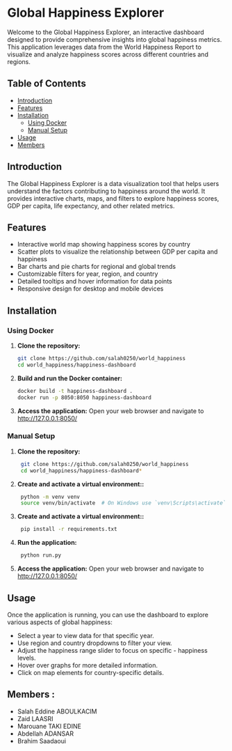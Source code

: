 # Global Happiness Explorer

Welcome to the Global Happiness Explorer, an interactive dashboard designed to provide comprehensive insights into global happiness metrics. This application leverages data from the World Happiness Report to visualize and analyze happiness scores across different countries and regions.

## Table of Contents
- [Introduction](#introduction)
- [Features](#features)
- [Installation](#installation)
  - [Using Docker](#using-docker)
  - [Manual Setup](#manual-setup)
- [Usage](#usage)
- [Members](#Members)


## Introduction

The Global Happiness Explorer is a data visualization tool that helps users understand the factors contributing to happiness around the world. It provides interactive charts, maps, and filters to explore happiness scores, GDP per capita, life expectancy, and other related metrics.

## Features

- Interactive world map showing happiness scores by country
- Scatter plots to visualize the relationship between GDP per capita and happiness
- Bar charts and pie charts for regional and global trends
- Customizable filters for year, region, and country
- Detailed tooltips and hover information for data points
- Responsive design for desktop and mobile devices

## Installation

### Using Docker

1. **Clone the repository:**
   ```sh
   git clone https://github.com/salah0250/world_happiness
   cd world_happiness/happiness-dashboard
   ```
2. **Build and run the Docker container:**
   ```sh
   docker build -t happiness-dashboard .
   docker run -p 8050:8050 happiness-dashboard
   ```
3. **Access the application:**
Open your web browser and navigate to http://127.0.0.1:8050/

### Manual Setup

1. **Clone the repository:**
   ```sh
    git clone https://github.com/salah0250/world_happiness
    cd world_happiness/happiness-dashboard*
   ```
2. **Create and activate a virtual environment::**

   ```sh
    python -m venv venv
    source venv/bin/activate  # On Windows use `venv\Scripts\activate`
   ```
3. **Create and activate a virtual environment::**

   ```sh
    pip install -r requirements.txt
   ```
4. **Run the application:**
   ```sh
    python run.py
   ```

5. **Access the application:**
Open your web browser and navigate to http://127.0.0.1:8050/


## Usage

Once the application is running, you can use the dashboard to explore various aspects of global happiness:

- Select a year to view data for that specific year.
- Use region and country dropdowns to filter your view.
- Adjust the happiness range slider to focus on specific - happiness levels.
- Hover over graphs for more detailed information.
- Click on map elements for country-specific details.

 ## Members :

 - Salah Eddine ABOULKACIM
 - Zaid LAASRI
 - Marouane TAKI EDINE
 - Abdellah ADANSAR
 - Brahim Saadaoui
